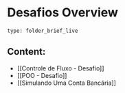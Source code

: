 # Desafios Overview
 ```ccard
type: folder_brief_live
```

## Content:
- [[Controle de Fluxo - Desafio]]
- [[POO - Desafio]]
- [[Simulando Uma Conta Bancária]]